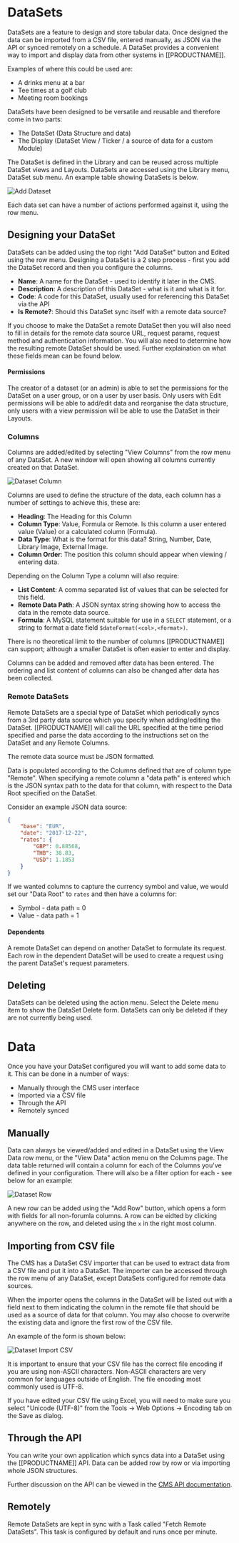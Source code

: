 <!--toc=media-->
# DataSets

DataSets are a feature to design and store tabular data. Once designed the data can be imported from a CSV file, entered manually, as JSON via the API or synced remotely on a schedule. A DataSet provides a convenient way to import and display data from other systems in [[PRODUCTNAME]].

Examples of where this could be used are:

*   A drinks menu at a bar
*   Tee times at a golf club
*   Meeting room bookings

DataSets have been designed to be versatile and reusable and therefore come in two parts:

*   The DataSet (Data Structure and data)
*   The Display (DataSet View / Ticker / a source of data for a custom Module)

The DataSet is defined in the Library and can be reused across multiple DataSet views and Layouts. DataSets are accessed using the Library menu, DataSet sub menu. An example table showing DataSets is below.

![Add Dataset](img/media_dataset_table.png)

Each data set can have a number of actions performed against it, using the row menu.



## Designing your DataSet

DataSets can be added using the top right "Add DataSet" button and Edited using the row menu. Designing a DataSet is a 2 step process - first you add the DataSet record and then you configure the columns.

- **Name**: A name for the DataSet - used to identify it later in the CMS.
- **Description**: A description of this DataSet - what is it and what is it for.
- **Code**: A code for this DataSet, usually used for referencing this DataSet via the API
- **Is Remote?**: Should this DataSet sync itself with a remote data source?


If you choose to make the DataSet a remote DataSet then you will also need to fill in details for the remote data source URL, request params, request method and authentication information. You will also need to determine how the resulting remote DataSet should be used. Further explaination on what these fields mean can be found below.



#### Permissions

The creator of a dataset (or an admin) is able to set the permissions for the DataSet on a user group, or on a user by user basis. Only users with Edit permissions will be able to add/edit data and reorganise the data structure, only users with a view permission will be able to use the DataSet in their Layouts.



### Columns

Columns are added/edited by selecting "View Columns" from the row menu of any DataSet. A new window will open showing all columns currently created on that DataSet.

![Dataset Column](img/media_dataset_dataset_column.png)

Columns are used to define the structure of the data, each column has a number of settings to achieve this, these are:

- **Heading**: The Heading for this Column
- **Column Type**: Value, Formula or Remote. Is this column a user entered value (Value) or a calculated column (Formula).
- **Data Type**: What is the format for this data? String, Number, Date, Library Image, External Image.
- **Column Order**: The position this column should appear when viewing / entering data.

Depending on the Column Type a column will also require:

- **List Content**: A comma separated list of values that can be selected for this field.
- **Remote Data Path**: A JSON syntax string showing how to access the data in the remote data source.
- **Formula**: A MySQL statement suitable for use in a `SELECT` statement, or a string to format a date field `$dateFormat(<col>,<format>)`.



There is no theoretical limit to the number of columns [[PRODUCTNAME]] can support; although a smaller DataSet is often easier to enter and display.

Columns can be added and removed after data has been entered. The ordering and list content of columns can also be changed after data has been collected.



### Remote DataSets

Remote DataSets are a special type of DataSet which periodically syncs from a 3rd party data source which you specify when adding/editing the DataSet. [[PRODUCTNAME]] will call the URL specified at the time period specified and parse the data according to the instructions set on the DataSet and any Remote Columns.

The remote data source must be JSON formatted.

Data is populated according to the Columns defined that are of column type "Remote". When specifying a remote column a "data path" is entered which is the JSON syntax path to the data for that column, with respect to the Data Root specified on the DataSet.

Consider an example JSON data source:

```json
{
    "base": "EUR",
    "date": "2017-12-22",
    "rates": {
        "GBP": 0.88568,
        "THB": 38.83,
        "USD": 1.1853
    }
}
```

If we wanted columns to capture the currency symbol and value, we would set our "Data Root" to `rates` and then have a columns for:

- Symbol - data path = 0
- Value - data path = 1



#### Dependents

A remote DataSet can depend on another DataSet to formulate its request. Each row in the dependent DataSet will be used to create a request using the parent DataSet's request parameters.



## Deleting

DataSets can be deleted using the action menu. Select the Delete menu item to show the DataSet Delete form. DataSets can only be deleted if they are not currently being used.



# Data

Once you have your DataSet configured you will want to add some data to it. This can be done in a number of ways:

- Manually through the CMS user interface
- Imported via a CSV file
- Through the API
- Remotely synced



## Manually

Data can always be viewed/added and edited in a DataSet using the View Data row menu, or the "View Data" action menu on the Columns page. The data table returned will contain a column for each of the Columns you've defined in your configuration. There will also be a filter option for each - see below for an example:

![Dataset Row](img/media_dataset_row.png)



A new row can be added using the "Add Row" button, which opens a form with fields for all non-forumla columns. A row can be eidted by clicking anywhere on the row, and deleted using the `x` in the right most column.



## Importing from CSV file

The CMS has a DataSet CSV importer that can be used to extract data from a CSV file and put it into a DataSet. The importer can be accessed through the row menu of any DataSet, except DataSets configured for remote data sources.

When the importer opens the columns in the DataSet will be listed out with a field next to them indicating the column in the remote file that should be used as a source of data for that column. You may also choose to overwrite the existing data and ignore the first row of the CSV file.

An example of the form is shown below:

![Dataset Import CSV](img/media_dataset_importcsv_form.png)



It is important to ensure that your CSV file has the correct file encoding if you are using non-ASCII characters. Non-ASCII characters are very common for languages outside of English. The file encoding most commonly used is UTF-8.

If you have edited your CSV file using Excel, you will need to make sure you select "Unicode (UTF-8)" from the Tools -> Web Options -> Encoding tab on the Save as dialog.



## Through the API

You can write your own application which syncs data into a DataSet using the [[PRODUCTNAME]] API. Data can be added row by row or via importing whole JSON structures.

<nonwhite>

Further discussion on the API can be viewed in the [CMS API documentation](cms_api.html).

</nonwhite>



## Remotely



Remote DataSets are kept in sync with a Task called "Fetch Remote DataSets". This task is configured by default and runs once per minute.